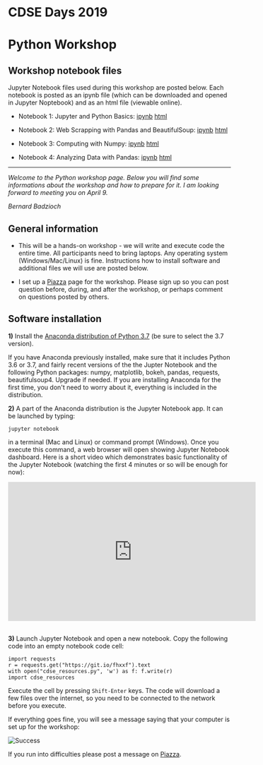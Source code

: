 # CDSE Days 2019
# Python Workshop


##  Workshop notebook files

Jupyter Notebook files used during this workshop are posted below. Each notebook
is posted as an ipynb file (which can be downloaded and opened in Jupyter Noptebook)
and as an html file (viewable online). 

* Notebook 1: Jupyter and Python Basics:  [ipynb](CDSE_Python_1_Intro.ipynb)  [html](CDSE_Python_1_Intro.html)

* Notebook 2: Web Scrapping with Pandas and BeautifulSoup: [ipynb](CDSE_Python_2_Soup.ipynb)  [html](CDSE_Python_2_Soup.html)

* Notebook 3: Computing with Numpy: [ipynb](CDSE_Python_3_Numpy.ipynb)  [html](CDSE_Python_3_Numpy.html)

* Notebook 4: Analyzing Data with Pandas: [ipynb](CDSE_Python_4_Pandas.ipynb)  [html](CDSE_Python_4_Pandas.html)

---


*Welcome to the Python workshop page.  Below you will find some informations about the workshop
and how to prepare for it. I am looking forward to meeting you on April 9.*

*Bernard Badzioch*


##  General information

* This will be a hands-on workshop - we will write and execute code the entire time.
All participants need to bring laptops. Any operating system (Windows/Mac/Linux) is fine.
Instructions how to install software and additional files we will use are posted below.

* I set up a [Piazza](http://piazza.com/buffalo/spring2019/cdsepython) page
for the workshop. Please sign up so you can post question before, during, and after
the workshop, or perhaps comment on questions posted by others.  


## Software installation

**1)** Install the [Anaconda distribution of Python 3.7](https://www.anaconda.com/download)
(be sure to select the 3.7 version).

If you have Anaconda previously installed, make sure that it includes Python 3.6
or 3.7, and fairly recent versions of the the Jupter Notebook and the following
Python packages: numpy, matplotlib, bokeh, pandas, requests, beautifulsoup4. Upgrade if needed.
If you are installing Anaconda for the first time, you don't need to worry about it, everything
is included in the distribution.  

**2)** A part of the Anaconda distribution is the Jupyter Notebook app.  It can be launched by typing:

```jupyter notebook```

in a terminal (Mac and Linux)  or command prompt (Windows). Once you execute
this command, a web browser will open showing Jupyter Notebook dashboard.  Here is a short
video which demonstrates basic functionality of the Jupyter Notebook (watching the first
4 minutes or so will be enough for now):

<div align="center">
<iframe  max-width="100%" width="560px" height="315px" src="https://www.youtube.com/embed/BJnro9jQ3fE" frameborder="0" allow="accelerometer; autoplay; encrypted-media; gyroscope; picture-in-picture" allowfullscreen></iframe>
</div>
<br/>

**3)** Launch Jupyter Notebook and open a new notebook. Copy the following code into an empty
notebook code cell:

```
import requests
r = requests.get("https://git.io/fhxxf").text
with open("cdse_resources.py", 'w') as f: f.write(r)
import cdse_resources
```

Execute the cell by pressing  `Shift-Enter` keys. The code will download a few files over the internet,
so you need to be connected to the network before you execute.

If everything goes fine, you will see a message saying that your computer is set up
for the workshop:

![Success](images/success.png)

If you run into difficulties please post a message on [Piazza](http://piazza.com/buffalo/spring2019/cdsepython).
